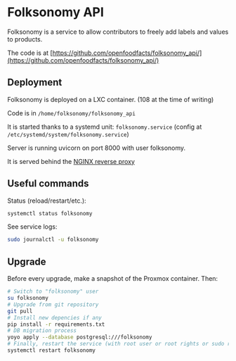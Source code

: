 # Folksonomy API

Folksonomy is a service to allow contributors to freely add labels and values to products.

The code is at [https://github.com/openfoodfacts/folksonomy_api/](https://github.com/openfoodfacts/folksonomy_api/)

## Deployment

Folksonomy is deployed on a LXC container.
(108 at the time of writing)

Code is in `/home/folksonomy/folksonomy_api`

It is started thanks to a systemd unit: `folksonomy.service` (config at `/etc/systemd/system/folksonomy.service`)

Server is running uvicorn on port 8000 with user folksonomy.

It is served behind the [NGINX reverse proxy](./nginx-reverse-proxy.md)


## Useful commands

Status (reload/restart/etc.):
```bash
systemctl status folksonomy
```

See service logs:
```bash
sudo journalctl -u folksonomy
```

## Upgrade

Before every upgrade, make a snapshot of the Proxmox container. Then:

```bash
# Switch to "folksonomy" user
su folksonomy
# Upgrade from git repository
git pull
# Install new depencies if any
pip install -r requirements.txt
# DB migration process
yoyo apply --database postgresql:///folksonomy
# Finally, restart the service (with root user or root rights or sudo rights)
systemctl restart folksonomy
```
